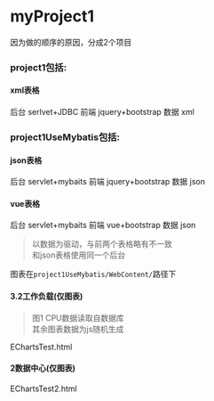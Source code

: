 # myProject1
因为做的顺序的原因，分成2个项目
### project1包括:
#### xml表格
后台 serlvet+JDBC 前端 jquery+bootstrap 数据 xml<br>

### project1UseMybatis包括:
#### json表格
后台 servlet+mybaits 前端 jquery+bootstrap 数据 json<br>
#### vue表格
后台 servlet+mybaits 前端 vue+bootstrap 数据 json<br>
>以数据为驱动，与前两个表格略有不一致<br>
和json表格使用同一个后台<br>


图表在```project1UseMybatis/WebContent/```路径下
#### 3.2工作负载(仅图表)<br>
>图1 CPU数据读取自数据库<br>
其余图表数据为js随机生成<br>

EChartsTest.html

#### 2数据中心(仅图表)<br>
EChartsTest2.html
